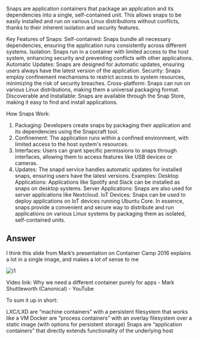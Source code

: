 Snaps are application containers that package an application and its dependencies into a single, self-contained unit. This allows snaps to be easily installed and run on various Linux distributions without conflicts, thanks to their inherent isolation and security features.

Key Features of Snaps:
Self-contained:
Snaps bundle all necessary dependencies, ensuring the application runs consistently across different systems.
Isolation:
Snaps run in a container with limited access to the host system, enhancing security and preventing conflicts with other applications.
Automatic Updates:
Snaps are designed for automatic updates, ensuring users always have the latest version of the application.
Security:
Snaps employ confinement mechanisms to restrict access to system resources, minimizing the risk of security breaches.
Cross-platform:
Snaps can run on various Linux distributions, making them a universal packaging format.
Discoverable and Installable:
Snaps are available through the Snap Store, making it easy to find and install applications.

How Snaps Work:

1. Packaging:
Developers create snaps by packaging their application and its dependencies using the Snapcraft tool.
2. Confinement:
The application runs within a confined environment, with limited access to the host system's resources.
3. Interfaces:
Users can grant specific permissions to snaps through interfaces, allowing them to access features like USB devices or cameras.
4. Updates:
The snapd service handles automatic updates for installed snaps, ensuring users have the latest versions.
Examples:
Desktop Applications: Applications like Spotify and Slack can be installed as snaps on desktop systems.
Server Applications: Snaps are also used for server applications like Nextcloud.
IoT Devices: Snaps can be used to deploy applications on IoT devices running Ubuntu Core.
In essence, snaps provide a convenient and secure way to distribute and run applications on various Linux systems by packaging them as isolated, self-contained units.

## Answer

I think this slide from Mark’s presentation on Container Camp 2016 explains a lot in a single image, and makes a lot of sense to me

![i1](https://i.sstatic.net/z7cDA.jpg)

Video link: Why we need a different container purely for apps - Mark Shuttleworth (Canonical) - YouTube

To sum it up in short:

LXC/LXD are “machine containers” with a persistent filesystem that works like a VM
Docker are “process containers” with an overlay filesystem over a static image (with options for persistent storage)
Snaps are “application containers” that directly extends functionality of the underlying host
